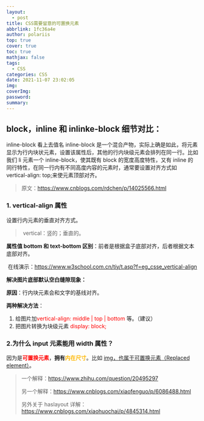 ```yaml
---
layout:
  - post
title: CSS需要留意的可置换元素
abbrlink: 1fc36a4e
author: polariis
top: true
cover: true
toc: true
mathjax: false
tags:
  - CSS
categories: CSS
date: 2021-11-07 23:02:05
img:
coverImg:
password:
summary:
---
```


## block，inline 和 inlinke-block 细节对比：

inline-block 看上去值名 inline-block 是一个混合产物，实际上确是如此，将元素显示为行内块状元素，设置该属性后，其他的行内块级元素会排列在同一行。比如我们 li 元素一个 inline-block，使其既有 block 的宽度高度特性，又有 inline 的同行特性，在同一行内有不同高度内容的元素时，通常要设置对齐方式如 vertical-align: top;来使元素顶部对齐。

> 原文：https://www.cnblogs.com/rdchen/p/14025566.html

### 1. vertical-align 属性

设置行内元素的垂直对齐方式。

> ​ vertical：竖的；垂直的。

**属性值 bottom 和 text-bottom 区别**：前者是根据盒子底部对齐，后者根据文本底部对齐。

​ 在线演示：https://www.w3school.com.cn/tiy/t.asp?f=eg_csse_vertical-align

**解决图片底部默认空白缝隙现象：**

**原因**：行内块元素会和文字的基线对齐。

**两种解决方法**：

1.  给图片加<span style="color: #ff0001">vertical-align: middle | top | bottom</span> 等。（建议）
2.  把图片转换为块级元素 <span style="color: #ff0001">display: block;</span>

### 2.为什么 input 元素能用 width 属性？

因为是<span style="color: #ff0001">**可置换元素**</span>，**拥有**<span style="color: #FFB700">**内在尺寸**</span>。比如 <u>img，也属于可置换元素（Replaced element）</u>。

> 一个解释：https://www.zhihu.com/question/20495297
>
> 另一个解释：https://www.cnblogs.com/xiaofenguo/p/6086488.html
>
> 另外关于 haslayout 详解：https://www.cnblogs.com/xiaohuochai/p/4845314.html

